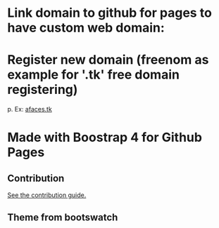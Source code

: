 # Link domain to github for pages to have custom web domain:

# Register new domain (**freenom** as example for '.tk' free domain registering)

p. Ex: [afaces.tk](https://afaces.tk)

# Made with Boostrap 4 for Github Pages

## Contribution

[See the contribution guide.](./CONTRIBUTING.md)

## Theme from bootswatch
